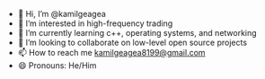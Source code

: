 - 👋 Hi, I’m @kamilgeagea
- 👀 I’m interested in high-frequency trading
- 🌱 I’m currently learning c++, operating systems, and networking
- 💞️ I’m looking to collaborate on low-level open source projects
- 📫 How to reach me kamilgeagea8199@gmail.com
- 😄 Pronouns: He/Him

<!---
kamilgeagea/kamilgeagea is a ✨ special ✨ repository because its `README.md` (this file) appears on your GitHub profile.
You can click the Preview link to take a look at your changes.
--->
